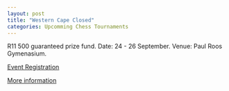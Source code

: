 ```yaml
---
layout: post
title: "Western Cape Closed"
categories: Upcomming Chess Tournaments
---
```

R11 500 guaranteed prize fund.
Date: 24 - 26 September.
Venue: Paul Roos Gymenasium. 

[Event Registration](https://chesshub.org.za/events/western-cape-closed-championship-2021/)

[More information](../docs/WC_Closed_2021.pdf)
